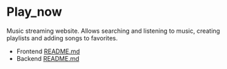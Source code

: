 # Play_now

Music streaming website. Allows searching and listening to music, creating
playlists and adding songs to favorites.

* Frontend [README.md](./frontend/README.md)
* Backend [README.md](./backend/README.md)
